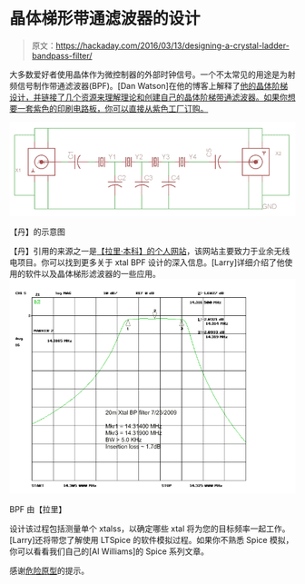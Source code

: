 # 晶体梯形带通滤波器的设计

> 原文：<https://hackaday.com/2016/03/13/designing-a-crystal-ladder-bandpass-filter/>

大多数爱好者使用晶体作为微控制器的外部时钟信号。一个不太常见的用途是为射频信号制作带通滤波器(BPF)。[Dan Watson]在他的博客上解释了[他的晶体阶梯设计，并链接了几个资源来理解理论和创建自己的晶体阶梯带通滤波器。如果你想要一套紫色的印刷电路板，你可以直接从紫色工厂](http://syncchannel.blogspot.com/2016/02/quick-pcb-crystal-ladder-filter.html)[订购。](https://oshpark.com/shared_projects/bY1EnFdp)

[![crystalfilterschematic](img/04c5342c0e38e23b5aac3b5da65dc014.png)](https://hackaday.com/wp-content/uploads/2016/03/crystalfilterschematic.png) 

【丹】的示意图

【丹】引用的来源之一是[【拉里·本科】的个人网站](http://www.w0qe.com/Projects/crystal_bandpass_filters.html)，该网站主要致力于业余无线电项目。你可以找到更多关于 xtal BPF 设计的深入信息。[Larry]详细介绍了他使用的软件以及晶体梯形滤波器的一些应用。[![BPF designed by [Larry]](img/aaa9f89b8426d08c859c5db65c0d2a6a.png)](https://hackaday.com/wp-content/uploads/2016/03/20m_xtalbp_s21close_7-23-2009.gif) 

BPF 由【拉里】

设计该过程包括测量单个 xtalss，以确定哪些 xtal 将为您的目标频率一起工作。[Larry]还将带您了解使用 LTSpice 的软件模拟过程。如果你不熟悉 Spice 模拟，你可以看看我们自己的[Al Williams]的 Spice 系列文章。

感谢[危险原型](http://dangerousprototypes.com/2016/02/08/crystal-ladder-filter/)的提示。